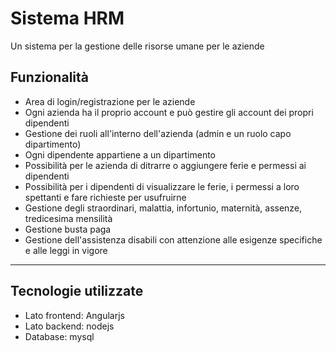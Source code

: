 # Sistema HRM

Un sistema per la gestione delle risorse umane per le aziende

## Funzionalità
* Area di login/registrazione per le aziende
* Ogni azienda ha il proprio account e può gestire gli account dei propri dipendenti
* Gestione dei ruoli all'interno dell'azienda (admin e un ruolo capo dipartimento)
* Ogni dipendente appartiene a un dipartimento
* Possibilità per le azienda di ditrarre o aggiungere ferie e permessi ai dipendenti
* Possibilità per i dipendenti di visualizzare le ferie, i permessi a loro spettanti e fare richieste per usufruirne
* Gestione degli straordinari, malattia, infortunio, maternità, assenze, tredicesima mensilità
* Gestione busta paga
* Gestione dell'assistenza disabili con attenzione alle esigenze specifiche e alle leggi in vigore

***
## Tecnologie utilizzate
* Lato frontend: Angularjs
* Lato backend: nodejs
* Database: mysql
